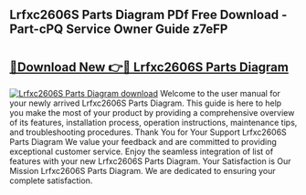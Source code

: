 ## Lrfxc2606S Parts Diagram PDf Free Download - Part-cPQ Service Owner Guide z7eFP

# <h2><a href="http://dfk3u7d.blite.top/?on=Lrfxc2606S+Parts+Diagram">🔗Download New 👉🔴 Lrfxc2606S Parts Diagram</a></h2>

[![Lrfxc2606S Parts Diagram download](https://i.imgur.com/lujVjoI.png)](http://dfk3u7d.blite.top/?on=Lrfxc2606S+Parts+Diagram)
Welcome to the user manual for your newly arrived Lrfxc2606S Parts Diagram. This guide is here to help you make the most of your product by providing a comprehensive overview of its features, installation process, operation instructions, maintenance tips, and troubleshooting procedures. Thank You for Your Support Lrfxc2606S Parts Diagram We value your feedback and are committed to providing exceptional customer service. Enjoy the seamless integration of list of features with your new Lrfxc2606S Parts Diagram. Your Satisfaction is Our Mission Lrfxc2606S Parts Diagram. We are dedicated to ensuring your complete satisfaction.
